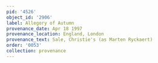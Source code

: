 ```yaml
---
pid: '4526'
object_id: '2906'
label: Allegory of Autumn
provenance_date: Apr 18 1997
provenance_location: England, London
provenance_text: Sale, Christie's (as Marten Ryckaert)
order: '0053'
collection: provenance
---
```

